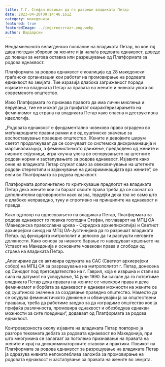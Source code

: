 ```yaml
---
title: Г.Г. Стефан повикан да го разреши владиката Петар
date: 2023-04-20T00:14:48.161Z
category: македонија
featured: true
featuredImage: ../img/rnesrrazr.png.webp
author: Вардарски
---
```


Неодамнешното велигденско послание на владиката Петар, во кое тој дава погрдни зборови за жените и ја напаѓа родовата еднаквост, доведе до повици за негова оставка или разрешување од Платформата за родова еднаквост.

Платформата за родова еднаквост е коалиција од 28 македонски граѓански организации кои работат на промовирање на родовата еднаквост во земјата. Тие изразија длабока загриженост поради изјавите на владиката Петар за правата на жените и нивната улога во современото општество.

Иако Платформата го признава правото да има лични мислења и верувања, тие не можат да ја прифатат окарактеризирањето на феминизмот од страна на владиката Петар како опасна и деструктивна идеологија.

„Родовата еднаквост е фундаментално човеково право вградено во меѓународните правни рамки и е од суштинско значење за воспоставување праведно општество. Жените и девојките ширум светот продолжуваат да се соочуваат со системска дискриминација и маргинализација, а феминистичкото движење, предводено од жените и нивните сојузници, игра клучна улога во оспорувањето на штетните родови норми и застапувањето за родова еднаквост. Изјавите како оние на владиката Петар служат само за овековечување на штетните родови стереотипи и зајакнување на дискриминацијата врз жените“, се вели во Платформата за родова еднаквост.

Платформата дополнително го критикуваше предлогот на владиката Петар дека жените кои ги бараат своите права треба да се соочат со дополнителни одговорности како казна, тврдејќи дека тоа не само што е длабоко неправедно, туку и спротивно на принципите на еднаквост и правда.

Како одговор на однесувањето на владиката Петар, Платформата за родова еднаквост го повика господин Стефан, поглаварот на МПЦ ОА (Македонска православна црква - Охридска архиепископија) и Светиот архиерејски синод на МПЦ ОА-Јустинијана да го разрешат владиката Петар. од функцијата митрополит и целосно да ги распушти неговите должности. Како основа за нивното барање го наведуваат кршењето на Уставот на Македонија и основните човекови права и слободи од страна на владиката Петар.

„Апелираме да се активира одлуката на САС (Светиот архиерејски собор) на МПЦ ОА за разрешување на митрополитот г. Петар, донесена од Синодот под претседателство на г. Гаврил, која е извршна и стапи во сила на датумот на усвојување, 14 јуни 1990. Би сакале да го потсетиме владиката Петар дека правата на жените се човекови права и дека феминизмот и борбата за еднаквост и еднакви можности на жените се од суштинско значење за создавање праведно општество. Наместо да се осудува феминистичкото движење и обвинувајќи ја за општествени прашања, треба да работиме заедно за да изградиме општество кое ја прифаќа различноста, промовира еднаквост и обезбедува еднакви можности за сите поединци“, додаваат од Платформата за родова еднаквост.

Контроверзноста околу изјавите на владиката Петар повторно ја разгоре тековната дебата за родовата еднаквост во Македонија, при што многумина се залагаат за поголемо признавање на правата на жените и крај на дискриминаторските ставови и практики. Повикот на Платформата за родова еднаквост за разрешување на владиката Петар ја одразува нивната непоколеблива заложба за промовирање на родовата еднаквост и застапување за правата на жените во земјата.
